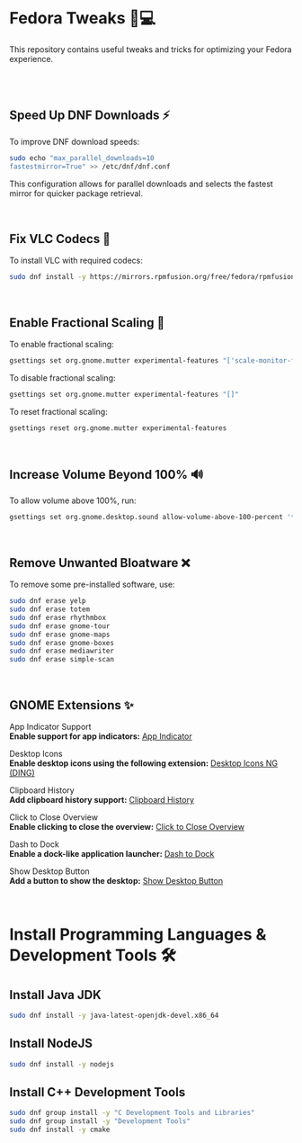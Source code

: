 # Fedora Tweaks 🚀💻

This repository contains useful tweaks and tricks for optimizing your Fedora experience.

<br>

<br>

## Speed Up DNF Downloads ⚡
To improve DNF download speeds:
```bash
sudo echo "max_parallel_downloads=10
fastestmirror=True" >> /etc/dnf/dnf.conf
```
This configuration allows for parallel downloads and selects the fastest mirror for quicker package retrieval.

<br>

## Fix VLC Codecs 🎵

To install VLC with required codecs:
```bash
sudo dnf install -y https://mirrors.rpmfusion.org/free/fedora/rpmfusion-free-release-$(rpm -E %fedora).noarch.rpm https://mirrors.rpmfusion.org/nonfree/fedora/rpmfusion-nonfree-release-$(rpm -E %fedora).noarch.rpm && sudo dnf groupupdate -y multimedia && sudo dnf groupupdate -y sound-and-video && sudo dnf -y install vlc
```
<br>

## Enable Fractional Scaling 📏
To enable fractional scaling:
```bash
gsettings set org.gnome.mutter experimental-features "['scale-monitor-framebuffer']"
```

To disable fractional scaling:
```bash
gsettings set org.gnome.mutter experimental-features "[]"
```

To reset fractional scaling:
```bash
gsettings reset org.gnome.mutter experimental-features
```

<br>

## Increase Volume Beyond 100% 🔊
To allow volume above 100%, run:
```bash
gsettings set org.gnome.desktop.sound allow-volume-above-100-percent 'true'
```

<br>

## Remove Unwanted Bloatware ❌
To remove some pre-installed software, use:
```bash
sudo dnf erase yelp
sudo dnf erase totem
sudo dnf erase rhythmbox
sudo dnf erase gnome-tour
sudo dnf erase gnome-maps
sudo dnf erase gnome-boxes
sudo dnf erase mediawriter
sudo dnf erase simple-scan
```

<br>

## GNOME Extensions ✨
App Indicator Support  
**Enable support for app indicators:** [App Indicator](https://extensions.gnome.org/extension/615/appindicator-support)

Desktop Icons  
**Enable desktop icons using the following extension:** [Desktop Icons NG (DING)](https://extensions.gnome.org/extension/2087/desktop-icons-ng-ding)

Clipboard History  
**Add clipboard history support:** [Clipboard History](https://extensions.gnome.org/extension/4839/clipboard-history)

Click to Close Overview  
**Enable clicking to close the overview:** [Click to Close Overview](https://extensions.gnome.org/extension/3826/click-to-close-overview)

Dash to Dock  
**Enable a dock-like application launcher:** [Dash to Dock](https://extensions.gnome.org/extension/307/dash-to-dock)

Show Desktop Button  
**Add a button to show the desktop:** [Show Desktop Button](https://extensions.gnome.org/extension/1194/show-desktop-button)

<br>

# Install Programming Languages & Development Tools 🛠️

## Install Java JDK
```bash
sudo dnf install -y java-latest-openjdk-devel.x86_64
```

## Install NodeJS
```bash
sudo dnf install -y nodejs
```

## Install C++ Development Tools
```bash
sudo dnf group install -y "C Development Tools and Libraries"
sudo dnf group install -y "Development Tools"
sudo dnf install -y cmake
```
